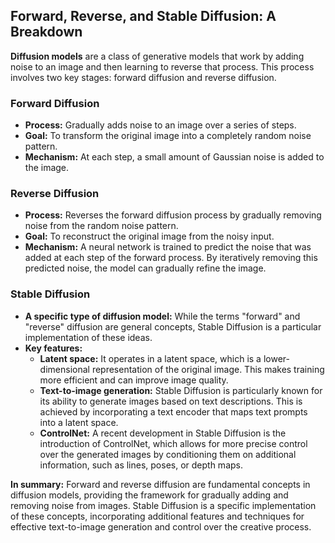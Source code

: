 ## Forward, Reverse, and Stable Diffusion: A Breakdown

**Diffusion models** are a class of generative models that work by adding noise to an image and then learning to reverse that process. This process involves two key stages: forward diffusion and reverse diffusion.

### Forward Diffusion

* **Process:** Gradually adds noise to an image over a series of steps.
* **Goal:** To transform the original image into a completely random noise pattern.
* **Mechanism:** At each step, a small amount of Gaussian noise is added to the image.

### Reverse Diffusion

* **Process:** Reverses the forward diffusion process by gradually removing noise from the random noise pattern.
* **Goal:** To reconstruct the original image from the noisy input.
* **Mechanism:** A neural network is trained to predict the noise that was added at each step of the forward process. By iteratively removing this predicted noise, the model can gradually refine the image.

### Stable Diffusion

* **A specific type of diffusion model:** While the terms "forward" and "reverse" diffusion are general concepts, Stable Diffusion is a particular implementation of these ideas.
* **Key features:**
    * **Latent space:** It operates in a latent space, which is a lower-dimensional representation of the original image. This makes training more efficient and can improve image quality.
    * **Text-to-image generation:** Stable Diffusion is particularly known for its ability to generate images based on text descriptions. This is achieved by incorporating a text encoder that maps text prompts into a latent space.
    * **ControlNet:** A recent development in Stable Diffusion is the introduction of ControlNet, which allows for more precise control over the generated images by conditioning them on additional information, such as lines, poses, or depth maps.

**In summary:** Forward and reverse diffusion are fundamental concepts in diffusion models, providing the framework for gradually adding and removing noise from images. Stable Diffusion is a specific implementation of these concepts, incorporating additional features and techniques for effective text-to-image generation and control over the creative process.
